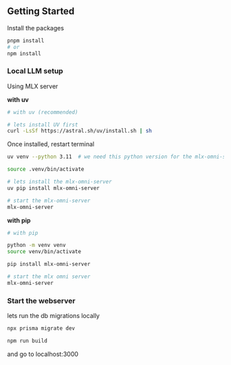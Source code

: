 ## Getting Started

Install the packages

```bash
pnpm install
# or
npm install
```

### Local LLM setup

Using MLX server

**with uv**

```bash
# with uv (recommended)

# lets install UV first
curl -LsSf https://astral.sh/uv/install.sh | sh
```

Once installed, restart terminal

```bash
uv venv --python 3.11  # we need this python version for the mlx-omni-server package to work

source .venv/bin/activate

# lets install the mlx-omni-server
uv pip install mlx-omni-server

# start the mlx-omni-server
mlx-omni-server
```

**with pip**

```bash
# with pip

python -m venv venv
source venv/bin/activate

pip install mlx-omni-server

# start the mlx omni server
mlx-omni-server
```

### Start the webserver

lets run the db migrations locally

```bash
npx prisma migrate dev
```

```bash
npm run build
```

and go to localhost:3000
